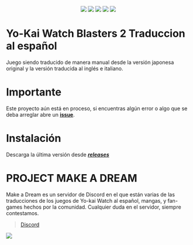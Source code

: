 <div align="center">
    <img src="./images/logo.png"/>
    <a href="https://github.com/REY3DS/YKW4_ES/stargazers"><img src="https://img.shields.io/github/stars/REY3DS/YKW4_ES"/></a>
    <a href="https://github.com/REY3DS/YKW4_ES/releases"><img src="https://img.shields.io/github/v/release/REY3DS/YKW4_ES"/></a>
    <a href="https://github.com/REY3DS/YKW4_ES/releases"><img src="https://img.shields.io/github/downloads/REY3DS/YKW4_ES/total"/></a>
    <a href="https://github.com/REY3DS/YKW4_ES/blob/main/LICENSE"><img src="https://img.shields.io/github/license/REY3DS/YKW4_ES"/></a>
</div>

# Yo-Kai Watch Blasters 2 Traduccion al español
Juego siendo traducido de manera manual desde la versión japonesa original y la versión traducida al inglés e italiano.

# Importante
Este proyecto aún está en proceso, si encuentras algún error o algo que se deba arreglar abre un [**issue**](https://github.com/REY3DS/YKW4_ES/issues).

# Instalación
Descarga la última versión desde [***releases***](https://github.com/REY3DS/YKW4_ES/releases)

# PROJECT MAKE A DREAM
Make a Dream es un servidor de Discord en el que están varias de las traducciones de los juegos de Yo-kai Watch al español, mangas, y fan-games hechos por la comunidad.
Cualquier duda en el servidor, siempre contestamos.

> [Discord](https://discord.gg/project-make-a-dream-846980324034347008)

<img src="./images//discordmakeadream.png">
